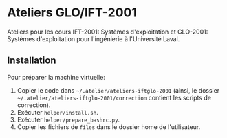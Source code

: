 # Ateliers GLO/IFT-2001

Ateliers pour les cours IFT-2001: Systèmes d'exploitation et GLO-2001: Systèmes d'exploitation pour l'ingénierie à l'Université Laval.

## Installation
Pour préparer la machine virtuelle:
1. Copier le code dans `~/.atelier/ateliers-iftglo-2001` (ainsi, le dossier `~/.atelier/ateliers-iftglo-2001/correction` contient les scripts de correction).
2. Exécuter `helper/install.sh`.
3. Exécuter `helper/prepare_bashrc.py`.
4. Copier les fichiers de `files` dans le dossier home de l'utilisateur.
